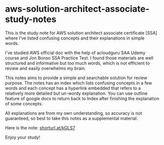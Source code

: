 # aws-solution-architect-associate-study-notes

This is the study note for AWS solution architect associate certificate [SSA] where I've listed confusing concepts and their explanations in simple words. 

I've studied AWS official doc with the help of acloudguru SAA Udemy course and Jon Bonso SSA Practice Test. I found those materials are well structured and informative but too much words, which is not efficient to review and easily overwhelms my brain. 

This notes aims to provide a simple and searchable solution for review purpose. The notes has an index which lists confusing concepts in a few words and each concept has a hyperlink embedded that refers to a relatively more detailed but un-wordy explanation. You can use outline feature of google docs to return back to Index after finishing the explanation of some concepts.

All explanations are from my own understanding, so accuracy is not guaranteed, so best to take this notes as a supplemental material.

Here is the note: [shorturl.at/kGLS7](http://shorturl.at/kGLS7)

Enjoy your study!
